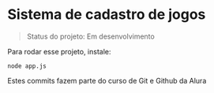 # Sistema de cadastro de jogos #

>Status do projeto: Em desenvolvimento

Para rodar esse projeto, instale:

```
node app.js
```

Estes commits fazem parte do curso de Git e Github da Alura 
